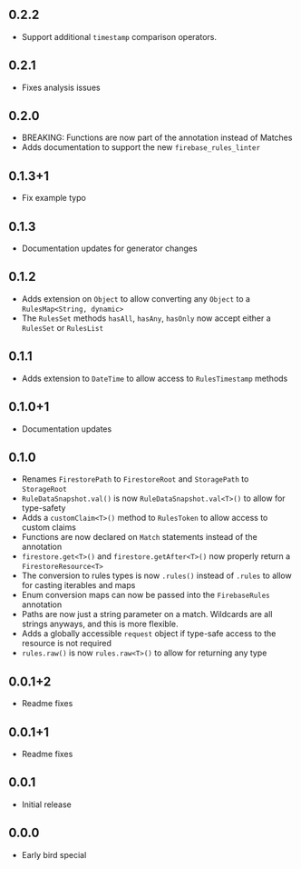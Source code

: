 ## 0.2.2

- Support additional `timestamp` comparison operators.

## 0.2.1

- Fixes analysis issues

## 0.2.0

- BREAKING: Functions are now part of the annotation instead of Matches
- Adds documentation to support the new `firebase_rules_linter`

## 0.1.3+1

- Fix example typo

## 0.1.3

- Documentation updates for generator changes

## 0.1.2

- Adds extension on `Object` to allow converting any `Object` to a `RulesMap<String, dynamic>`
- The `RulesSet` methods `hasAll`, `hasAny`, `hasOnly` now accept either a `RulesSet` or `RulesList`

## 0.1.1

- Adds extension to `DateTime` to allow access to `RulesTimestamp` methods

## 0.1.0+1

- Documentation updates

## 0.1.0

- Renames `FirestorePath` to `FirestoreRoot` and `StoragePath` to `StorageRoot`
- `RuleDataSnapshot.val()` is now `RuleDataSnapshot.val<T>()` to allow for type-safety
- Adds a `customClaim<T>()` method to `RulesToken` to allow access to custom claims
- Functions are now declared on `Match` statements instead of the annotation
- `firestore.get<T>()` and `firestore.getAfter<T>()` now properly return a `FirestoreResource<T>`
- The conversion to rules types is now `.rules()` instead of `.rules` to allow for casting iterables and maps
- Enum conversion maps can now be passed into the `FirebaseRules` annotation
- Paths are now just a string parameter on a match. Wildcards are all strings anyways, and this is more flexible.
- Adds a globally accessible `request` object if type-safe access to the resource is not required
- `rules.raw()` is now `rules.raw<T>()` to allow for returning any type

## 0.0.1+2

- Readme fixes

## 0.0.1+1

- Readme fixes

## 0.0.1

- Initial release

## 0.0.0

- Early bird special
